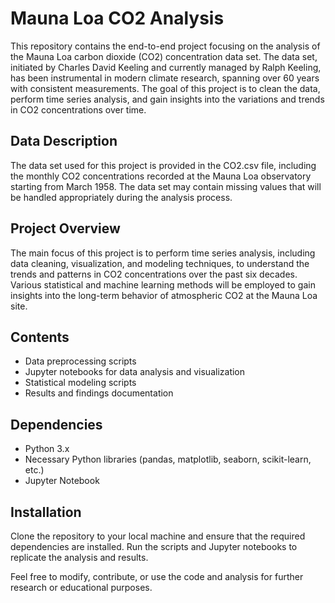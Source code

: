 # Mauna Loa CO2 Analysis

This repository contains the end-to-end project focusing on the analysis of the Mauna Loa carbon dioxide (CO2) concentration data set. The data set, initiated by Charles David Keeling and currently managed by Ralph Keeling, has been instrumental in modern climate research, spanning over 60 years with consistent measurements. The goal of this project is to clean the data, perform time series analysis, and gain insights into the variations and trends in CO2 concentrations over time.

## Data Description
The data set used for this project is provided in the CO2.csv file, including the monthly CO2 concentrations recorded at the Mauna Loa observatory starting from March 1958. The data set may contain missing values that will be handled appropriately during the analysis process.

## Project Overview
The main focus of this project is to perform time series analysis, including data cleaning, visualization, and modeling techniques, to understand the trends and patterns in CO2 concentrations over the past six decades. Various statistical and machine learning methods will be employed to gain insights into the long-term behavior of atmospheric CO2 at the Mauna Loa site.

## Contents
- Data preprocessing scripts
- Jupyter notebooks for data analysis and visualization
- Statistical modeling scripts
- Results and findings documentation

## Dependencies
- Python 3.x
- Necessary Python libraries (pandas, matplotlib, seaborn, scikit-learn, etc.)
- Jupyter Notebook

## Installation
Clone the repository to your local machine and ensure that the required dependencies are installed. Run the scripts and Jupyter notebooks to replicate the analysis and results.

Feel free to modify, contribute, or use the code and analysis for further research or educational purposes.
